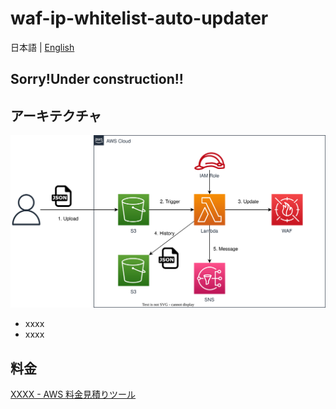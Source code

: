 # waf-ip-whitelist-auto-updater

日本語 | [English](README.md)

## **Sorry!Under construction!!**

## アーキテクチャ

![overview](overview.drawio.svg)

- xxxx
- xxxx

## 料金

[XXXX - AWS 料金見積りツール](https://calculator.aws/#/estimate?id=XXXX)